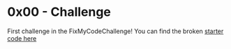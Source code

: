 # 0x00 - Challenge
First challenge in the FixMyCodeChallenge! 
You can find the broken [starter code here](https://github.com/alx-tools/0x00-Fix_My_Code_Challenge/tree/master)

